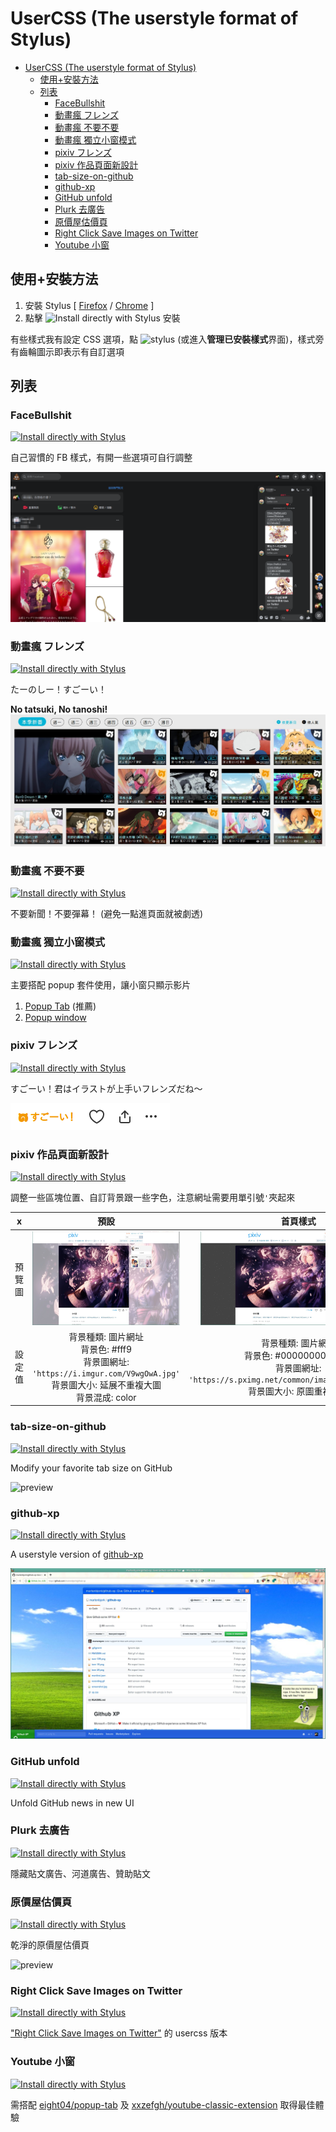 # UserCSS (The userstyle format of Stylus)

- [UserCSS (The userstyle format of Stylus)](#usercss-the-userstyle-format-of-stylus)
  - [使用+安裝方法](#使用安裝方法)
  - [列表](#列表)
    - [FaceBullshit](#facebullshit)
    - [動畫瘋 フレンズ](#動畫瘋-フレンズ)
    - [動畫瘋 不要不要](#動畫瘋-不要不要)
    - [動畫瘋 獨立小窗模式](#動畫瘋-獨立小窗模式)
    - [pixiv フレンズ](#pixiv-フレンズ)
    - [pixiv 作品頁面新設計](#pixiv-作品頁面新設計)
    - [tab-size-on-github](#tab-size-on-github)
    - [github-xp](#github-xp)
    - [GitHub unfold](#github-unfold)
    - [Plurk 去廣告](#plurk-去廣告)
    - [原價屋估價頁](#原價屋估價頁)
    - [Right Click Save Images on Twitter](#right-click-save-images-on-twitter)
    - [Youtube 小窗](#youtube-小窗)

## 使用+安裝方法

1. 安裝 Stylus [ [Firefox](https://addons.mozilla.org/en-US/firefox/addon/styl-us/) / [Chrome](https://chrome.google.com/webstore/detail/stylus/clngdbkpkpeebahjckkjfobafhncgmne) ]
2. 點擊 ![Install directly with Stylus](usercss-badge.svg) 安裝

有些樣式我有設定 CSS 選項，點 ![stylus](stylus-icon-16.png) (或進入**管理已安裝樣式**界面)，樣式旁有齒輪圖示即表示有自訂選項

## 列表

### FaceBullshit

[![Install directly with Stylus](usercss-badge.svg)](https://raw.githubusercontent.com/FlandreDaisuki/My-Browser-Extensions/master/usercss/FaceBullshit.user.css)

自己習慣的 FB 樣式，有開一些選項可自行調整

![preview](FaceBullshit.png)

### 動畫瘋 フレンズ

[![Install directly with Stylus](usercss-badge.svg)](https://raw.githubusercontent.com/FlandreDaisuki/My-Browser-Extensions/master/usercss/ani.gamer-japari-friends.user.css)

たーのしー！すごーい！

**No tatsuki, No tanoshi!**
![preview](ani.gamer-japari-friends.preview.jpg)

### 動畫瘋 不要不要

[![Install directly with Stylus](usercss-badge.svg)](https://raw.githubusercontent.com/FlandreDaisuki/My-Browser-Extensions/master/usercss/ani.gamer-no-news-no-danmaku.user.css)

不要新聞！不要彈幕！ (避免一點進頁面就被劇透)

### 動畫瘋 獨立小窗模式

[![Install directly with Stylus](usercss-badge.svg)](https://raw.githubusercontent.com/FlandreDaisuki/My-Browser-Extensions/master/usercss/ani.gamer-popup-mode.user.css)

主要搭配 popup 套件使用，讓小窗只顯示影片

1. [Popup Tab](https://addons.mozilla.org/firefox/addon/popup-tab/) (推薦)
2. [Popup window](https://addons.mozilla.org/firefox/addon/popup-window/)

### pixiv フレンズ

[![Install directly with Stylus](usercss-badge.svg)](https://raw.githubusercontent.com/FlandreDaisuki/My-Browser-Extensions/master/usercss/pixiv-japari-friends.user.css)

すごーい！君はイラストが上手いフレンズだね〜

![preview](pixiv-japari-friends.png)

### pixiv 作品頁面新設計

[![Install directly with Stylus](usercss-badge.svg)](https://raw.githubusercontent.com/FlandreDaisuki/My-Browser-Extensions/master/usercss/pixiv-custom-new-illust-page.user.css)

調整一些區塊位置、自訂背景跟一些字色，注意網址需要用單引號`'`夾起來

|x|預設|首頁樣式|
|:-:|:-:|:-:|
|預覽圖| <img src="pixiv-custom-new-illust-page.default.jpg" height="150"> |<img src="pixiv-custom-new-illust-page.index.jpg" height="150">|
|設定值| 背景種類: 圖片網址 <br> 背景色: #fff9<br> 背景圖網址: `'https://i.imgur.com/V9wgOwA.jpg'` <br> 背景圖大小: 延展不重複大圖 <br> 背景混成: color | 背景種類: 圖片網址 <br> 背景色: #00000000 (透明)<br> 背景圖網址: `'https://s.pximg.net/common/images/bg/uchu01.jpg'` <br> 背景圖大小: 原圖重複小圖 |

### tab-size-on-github

[![Install directly with Stylus](usercss-badge.svg)](https://raw.githubusercontent.com/FlandreDaisuki/My-Browser-Extensions/master/usercss/tab-size-on-github.user.css)

Modify your favorite tab size on GitHub

![preview](tab-size-on-github.gif)

### github-xp

[![Install directly with Stylus](usercss-badge.svg)](https://raw.githubusercontent.com/FlandreDaisuki/My-Browser-Extensions/master/usercss/github-xp.user.css)

A userstyle version of [github-xp](https://github.com/martenbjork/github-xp)

![preview](github-xp.jpg)

### GitHub unfold

[![Install directly with Stylus](usercss-badge.svg)](https://raw.githubusercontent.com/FlandreDaisuki/My-Browser-Extensions/master/usercss/github-unfold.user.css)

Unfold GitHub news in new UI

### Plurk 去廣告

[![Install directly with Stylus](usercss-badge.svg)](https://raw.githubusercontent.com/FlandreDaisuki/My-Browser-Extensions/master/usercss/Plurk-no-ads.user.css)

隱藏貼文廣告、河道廣告、贊助貼文

### 原價屋估價頁

[![Install directly with Stylus](usercss-badge.svg)](https://raw.githubusercontent.com/FlandreDaisuki/My-Browser-Extensions/master/usercss/coolpc-evaluate.user.css)

乾淨的原價屋估價頁

![preview](coolpc-evaluate.png)

### Right Click Save Images on Twitter

[![Install directly with Stylus](usercss-badge.svg)](https://raw.githubusercontent.com/FlandreDaisuki/My-Browser-Extensions/master/usercss/right-click-save-image-on-twitter.user.css)

["Right Click Save Images on Twitter"](https://greasyfork.org/scripts/20717) 的 usercss 版本

### Youtube 小窗

[![Install directly with Stylus](usercss-badge.svg)](https://raw.githubusercontent.com/FlandreDaisuki/My-Browser-Extensions/master/usercss/youtube-better-popup.user.css)

需搭配 [eight04/popup-tab](https://github.com/eight04/popup-tab) 及 [xxzefgh/youtube-classic-extension](https://github.com/xxzefgh/youtube-classic-extension) 取得最佳體驗
